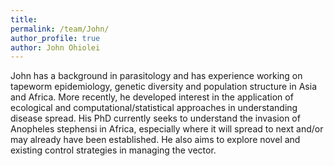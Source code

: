 ```yaml
---
title:
permalink: /team/John/
author_profile: true
author: John Ohiolei
---
```


John has a background in parasitology and has experience working on tapeworm epidemiology, genetic diversity and population structure in Asia and Africa. More recently, he developed interest in the application of ecological and computational/statistical approaches in understanding disease spread. His PhD currently seeks to understand the invasion of Anopheles stephensi in Africa, especially where it will spread to next and/or may already have been established. He also aims to explore novel and existing control strategies in managing the vector.